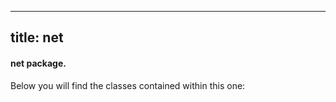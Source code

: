 
---
title: net
---
#### net package.


Below you will find the classes contained within this one:

